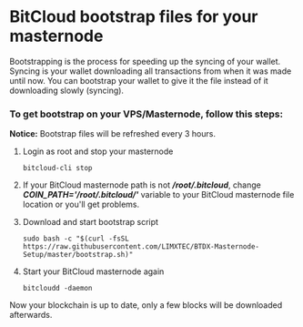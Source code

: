 # BitCloud bootstrap files for your masternode

Bootstrapping is the process for speeding up the syncing of your wallet. Syncing is your wallet downloading all transactions from when it was made until now. You can bootstrap your wallet to give it the file instead of it downloading slowly (syncing).

### To get bootstrap on your VPS/Masternode, follow this steps:
**Notice:** Bootstrap files will be refreshed every 3 hours.

1. Login as root and stop your masternode
   ```
   bitcloud-cli stop
   ```
   
2. If your BitCloud masternode path is not **_/root/.bitcloud_**, change **_COIN_PATH='/root/.bitcloud/'_** variable to your BitCloud masternode file location or you'll get problems.

3. Download and start bootstrap script
   ```
   sudo bash -c "$(curl -fsSL https://raw.githubusercontent.com/LIMXTEC/BTDX-Masternode-Setup/master/bootstrap.sh)"
   ```

4. Start your BitCloud masternode again
   ```
   bitcloudd -daemon
   ```
   
Now your blockchain is up to date, only a few blocks will be downloaded afterwards.
